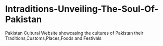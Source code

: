# Intraditions-Unveiling-The-Soul-Of-Pakistan
Pakistan Cultural Website showcasing the cultures of Pakistan their Traditions,Customs,Places,Foods and Festivals

